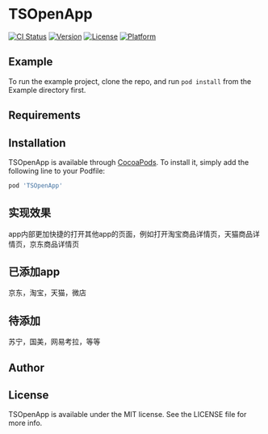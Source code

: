 # TSOpenApp

[![CI Status](https://img.shields.io/travis/tch85683282/TSOpenApp.svg?style=flat)](https://travis-ci.org/tch85683282/TSOpenApp)
[![Version](https://img.shields.io/cocoapods/v/TSOpenApp.svg?style=flat)](https://cocoapods.org/pods/TSOpenApp)
[![License](https://img.shields.io/cocoapods/l/TSOpenApp.svg?style=flat)](https://cocoapods.org/pods/TSOpenApp)
[![Platform](https://img.shields.io/cocoapods/p/TSOpenApp.svg?style=flat)](https://cocoapods.org/pods/TSOpenApp)

## Example

To run the example project, clone the repo, and run `pod install` from the Example directory first.

## Requirements

## Installation

TSOpenApp is available through [CocoaPods](https://cocoapods.org). To install
it, simply add the following line to your Podfile:

```ruby
pod 'TSOpenApp'
```

## 实现效果
app内部更加快捷的打开其他app的页面，例如打开淘宝商品详情页，天猫商品详情页，京东商品详情页

## 已添加app
京东，淘宝，天猫，微店

## 待添加
苏宁，国美，网易考拉，等等

## Author



## License

TSOpenApp is available under the MIT license. See the LICENSE file for more info.
